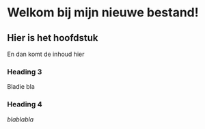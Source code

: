 # Welkom bij mijn nieuwe bestand!

## Hier is het hoofdstuk
En dan komt de inhoud hier


### Heading 3
Bladie bla
### Heading 4
*blablabla*


